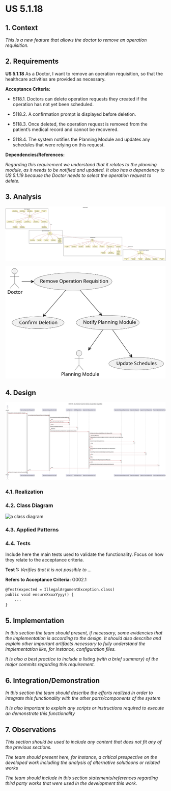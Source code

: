 # US 5.1.18

## 1. Context

*This is a new feature that allows the doctor to remove an operation requisition.*

## 2. Requirements

**US 5.1.18** As a Doctor, I want to remove an operation requisition, so that the healthcare activities are provided as necessary.

**Acceptance Criteria:**

- 5118.1. Doctors can delete operation requests they created if the operation has not yet been scheduled.

- 5118.2. A confirmation prompt is displayed before deletion.

- 5118.3. Once deleted, the operation request is removed from the patient’s medical record and cannot be recovered.

- 5118.4. The system notifies the Planning Module and updates any schedules that were relying on this request.

**Dependencies/References:**

*Regarding this requirement we understand that it relates to the planning module, as it needs to be notified and updated. It also has a dependency to US 5.1.19 because the Doctor needs to select the operation request to delete.*


## 3. Analysis

![Analysis](analysis/svg/analysis.svg)

![Analysis](analysis/svg/use_case.svg)

## 4. Design

![Design](design/svg/sequence-diagram.svg)

### 4.1. Realization

### 4.2. Class Diagram

![a class diagram](class-diagram-01.svg "A Class Diagram")

### 4.3. Applied Patterns

### 4.4. Tests

Include here the main tests used to validate the functionality. Focus on how they relate to the acceptance criteria.

**Test 1:** *Verifies that it is not possible to ...*

**Refers to Acceptance Criteria:** G002.1


```
@Test(expected = IllegalArgumentException.class)
public void ensureXxxxYyyy() {
	...
}
````

## 5. Implementation

*In this section the team should present, if necessary, some evidencies that the implementation is according to the design. It should also describe and explain other important artifacts necessary to fully understand the implementation like, for instance, configuration files.*

*It is also a best practice to include a listing (with a brief summary) of the major commits regarding this requirement.*

## 6. Integration/Demonstration

*In this section the team should describe the efforts realized in order to integrate this functionality with the other parts/components of the system*

*It is also important to explain any scripts or instructions required to execute an demonstrate this functionality*

## 7. Observations

*This section should be used to include any content that does not fit any of the previous sections.*

*The team should present here, for instance, a critical prespective on the developed work including the analysis of alternative solutioons or related works*

*The team should include in this section statements/references regarding third party works that were used in the development this work.*
